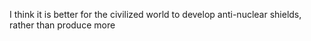   
I think it is better for the civilized world to develop anti-nuclear shields, rather than produce more